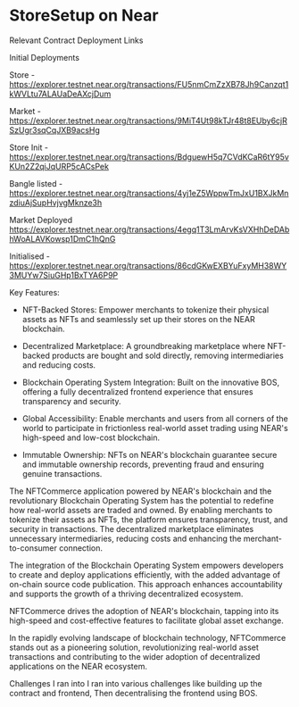 # StoreSetup on Near

Relevant Contract Deployment Links

Initial Deployments

Store - https://explorer.testnet.near.org/transactions/FU5nmCmZzXB78Jh9Canzqt1kWVLtu7ALAUaDeAXcjDum

Market - https://explorer.testnet.near.org/transactions/9MiT4Ut98kTJr48t8EUby6cjRSzUgr3sqCqJXB9acsHg

Store Init - https://explorer.testnet.near.org/transactions/BdguewH5q7CVdKCaR6tY95vKUn2Z2qiJqURP5cACsPek

Bangle listed - https://explorer.testnet.near.org/transactions/4yj1eZ5WppwTmJxU1BXJkMnzdiuAjSupHvjvgMknze3h

Market Deployed https://explorer.testnet.near.org/transactions/4egq1T3LmArvKsVXHhDeDAbhWoALAVKowsp1DmC1hQnG

Initialised - https://explorer.testnet.near.org/transactions/86cdGKwEXBYuFxyMH38WY3MUYw7SiuGHp1BxTYA6P9P

Key Features:

- NFT-Backed Stores: Empower merchants to tokenize their physical assets as NFTs and seamlessly set up their stores on the NEAR blockchain.

- Decentralized Marketplace: A groundbreaking marketplace where NFT-backed products are bought and sold directly, removing intermediaries and reducing costs.

- Blockchain Operating System Integration: Built on the innovative BOS, offering a fully decentralized frontend experience that ensures transparency and security.

- Global Accessibility: Enable merchants and users from all corners of the world to participate in frictionless real-world asset trading using NEAR's high-speed and low-cost blockchain.

- Immutable Ownership: NFTs on NEAR's blockchain guarantee secure and immutable ownership records, preventing fraud and ensuring genuine transactions.

The NFTCommerce application powered by NEAR's blockchain and the revolutionary Blockchain Operating System has the potential to redefine how real-world assets are traded and owned. By enabling merchants to tokenize their assets as NFTs, the platform ensures transparency, trust, and security in transactions. The decentralized marketplace eliminates unnecessary intermediaries, reducing costs and enhancing the merchant-to-consumer connection.

The integration of the Blockchain Operating System empowers developers to create and deploy applications efficiently, with the added advantage of on-chain source code publication. This approach enhances accountability and supports the growth of a thriving decentralized ecosystem.

NFTCommerce drives the adoption of NEAR's blockchain, tapping into its high-speed and cost-effective features to facilitate global asset exchange.

In the rapidly evolving landscape of blockchain technology, NFTCommerce stands out as a pioneering solution, revolutionizing real-world asset transactions and contributing to the wider adoption of decentralized applications on the NEAR ecosystem.

Challenges I ran into
I ran into various challenges like building up the contract and frontend, Then decentralising the frontend using BOS.